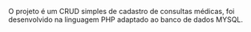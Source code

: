 O projeto é um CRUD simples de cadastro de consultas médicas, foi desenvolvido na linguagem PHP adaptado ao banco de dados MYSQL.
